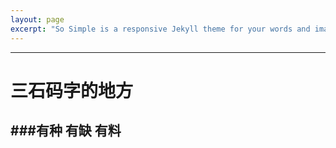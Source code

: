 ```yaml
---
layout: page 
excerpt: "So Simple is a responsive Jekyll theme for your words and images."
---
```


---
# 三石码字的地方
###有种 有缺  有料
---